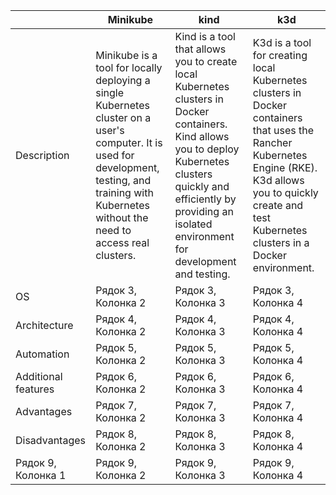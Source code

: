 |                     |   Minikube  |     kind     |     k3d     |
|---------------------|-------------|--------------|-------------|
| Description | Minikube is a tool for locally deploying a single Kubernetes cluster on a user's computer. It is used for development, testing, and training with Kubernetes without the need to access real clusters. | Kind is a tool that allows you to create local Kubernetes clusters in Docker containers. Kind allows you to deploy Kubernetes clusters quickly and efficiently by providing an isolated environment for development and testing. | K3d is a tool for creating local Kubernetes clusters in Docker containers that uses the Rancher Kubernetes Engine (RKE). K3d allows you to quickly create and test Kubernetes clusters in a Docker environment. |
| OS | Рядок 3, Колонка 2 | Рядок 3, Колонка 3 | Рядок 3, Колонка 4 |
| Architecture | Рядок 4, Колонка 2 | Рядок 4, Колонка 3 | Рядок 4, Колонка 4 |
| Automation | Рядок 5, Колонка 2 | Рядок 5, Колонка 3 | Рядок 5, Колонка 4 |
| Additional features| Рядок 6, Колонка 2 | Рядок 6, Колонка 3 | Рядок 6, Колонка 4 |
| Advantages | Рядок 7, Колонка 2 | Рядок 7, Колонка 3 | Рядок 7, Колонка 4 |
| Disadvantages | Рядок 8, Колонка 2 | Рядок 8, Колонка 3 | Рядок 8, Колонка 4 |
| Рядок 9, Колонка 1 | Рядок 9, Колонка 2 | Рядок 9, Колонка 3 | Рядок 9, Колонка 4 |

